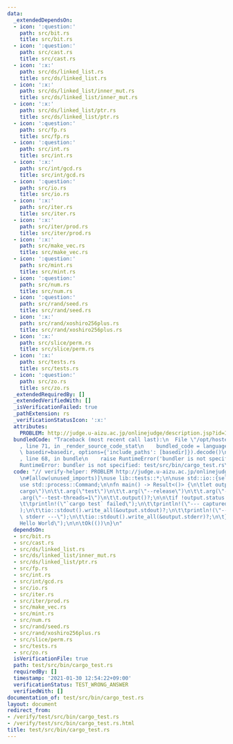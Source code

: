 ```yaml
---
data:
  _extendedDependsOn:
  - icon: ':question:'
    path: src/bit.rs
    title: src/bit.rs
  - icon: ':question:'
    path: src/cast.rs
    title: src/cast.rs
  - icon: ':x:'
    path: src/ds/linked_list.rs
    title: src/ds/linked_list.rs
  - icon: ':x:'
    path: src/ds/linked_list/inner_mut.rs
    title: src/ds/linked_list/inner_mut.rs
  - icon: ':x:'
    path: src/ds/linked_list/ptr.rs
    title: src/ds/linked_list/ptr.rs
  - icon: ':question:'
    path: src/fp.rs
    title: src/fp.rs
  - icon: ':question:'
    path: src/int.rs
    title: src/int.rs
  - icon: ':x:'
    path: src/int/gcd.rs
    title: src/int/gcd.rs
  - icon: ':question:'
    path: src/io.rs
    title: src/io.rs
  - icon: ':x:'
    path: src/iter.rs
    title: src/iter.rs
  - icon: ':x:'
    path: src/iter/prod.rs
    title: src/iter/prod.rs
  - icon: ':x:'
    path: src/make_vec.rs
    title: src/make_vec.rs
  - icon: ':question:'
    path: src/mint.rs
    title: src/mint.rs
  - icon: ':question:'
    path: src/num.rs
    title: src/num.rs
  - icon: ':question:'
    path: src/rand/seed.rs
    title: src/rand/seed.rs
  - icon: ':x:'
    path: src/rand/xoshiro256plus.rs
    title: src/rand/xoshiro256plus.rs
  - icon: ':x:'
    path: src/slice/perm.rs
    title: src/slice/perm.rs
  - icon: ':x:'
    path: src/tests.rs
    title: src/tests.rs
  - icon: ':question:'
    path: src/zo.rs
    title: src/zo.rs
  _extendedRequiredBy: []
  _extendedVerifiedWith: []
  _isVerificationFailed: true
  _pathExtension: rs
  _verificationStatusIcon: ':x:'
  attributes:
    PROBLEM: http://judge.u-aizu.ac.jp/onlinejudge/description.jsp?id=ITP1_1_A
  bundledCode: "Traceback (most recent call last):\n  File \"/opt/hostedtoolcache/Python/3.9.1/x64/lib/python3.9/site-packages/onlinejudge_verify/documentation/build.py\"\
    , line 71, in _render_source_code_stat\n    bundled_code = language.bundle(stat.path,\
    \ basedir=basedir, options={'include_paths': [basedir]}).decode()\n  File \"/opt/hostedtoolcache/Python/3.9.1/x64/lib/python3.9/site-packages/onlinejudge_verify/languages/user_defined.py\"\
    , line 68, in bundle\n    raise RuntimeError('bundler is not specified: {}'.format(path.as_posix()))\n\
    RuntimeError: bundler is not specified: test/src/bin/cargo_test.rs\n"
  code: "// verify-helper: PROBLEM http://judge.u-aizu.ac.jp/onlinejudge/description.jsp?id=ITP1_1_A\n\
    \n#[allow(unused_imports)]\nuse lib::tests::*;\n\nuse std::io::{self, Write, Result};\n\
    use std::process::Command;\n\nfn main() -> Result<()> {\n\tlet output = Command::new(\"\
    cargo\")\n\t\t.arg(\"test\")\n\t\t.arg(\"--release\")\n\t\t.arg(\"--\")\n\t\t\
    .arg(\"--test-threads=1\")\n\t\t.output()?;\n\n\tif !output.status.success() {\n\
    \t\tprintln!(\"`cargo test` failed\");\n\t\tprintln!(\"--- captured stdout ---\"\
    );\n\t\tio::stdout().write_all(&output.stdout)?;\n\t\tprintln!(\"--- captured\
    \ stderr ---\");\n\t\tio::stdout().write_all(&output.stderr)?;\n\t}\n\n\tprintln!(\"\
    Hello World\");\n\n\tOk(())\n}\n"
  dependsOn:
  - src/bit.rs
  - src/cast.rs
  - src/ds/linked_list.rs
  - src/ds/linked_list/inner_mut.rs
  - src/ds/linked_list/ptr.rs
  - src/fp.rs
  - src/int.rs
  - src/int/gcd.rs
  - src/io.rs
  - src/iter.rs
  - src/iter/prod.rs
  - src/make_vec.rs
  - src/mint.rs
  - src/num.rs
  - src/rand/seed.rs
  - src/rand/xoshiro256plus.rs
  - src/slice/perm.rs
  - src/tests.rs
  - src/zo.rs
  isVerificationFile: true
  path: test/src/bin/cargo_test.rs
  requiredBy: []
  timestamp: '2021-01-30 12:54:22+09:00'
  verificationStatus: TEST_WRONG_ANSWER
  verifiedWith: []
documentation_of: test/src/bin/cargo_test.rs
layout: document
redirect_from:
- /verify/test/src/bin/cargo_test.rs
- /verify/test/src/bin/cargo_test.rs.html
title: test/src/bin/cargo_test.rs
---
```

